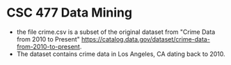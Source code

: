 # CSC 477 Data Mining 

* the file crime.csv is a subset of the original dataset from "Crime Data from 2010 to Present" https://catalog.data.gov/dataset/crime-data-from-2010-to-present.
* The dataset contains crime data in Los Angeles, CA dating back to 2010. 






